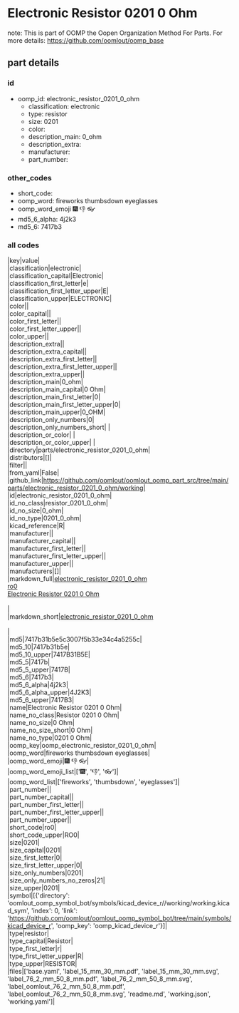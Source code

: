 # Electronic Resistor 0201 0 Ohm  

note: This is part of OOMP the Oopen Organization Method For Parts. For more details: https://github.com/oomlout/oomp_base

##  part details





### id
* oomp_id: electronic_resistor_0201_0_ohm
  * classification: electronic
  * type: resistor
  * size: 0201
  * color: 
  * description_main: 0_ohm
  * description_extra: 
  * manufacturer: 
  * part_number: 

### other_codes
* short_code: 
* oomp_word: fireworks thumbsdown eyeglasses
* oomp_word_emoji :fireworks: :thumbsdown: :eyeglasses:
* md5_6_alpha: 4j2k3
* md5_6: 7417b3

### all codes 
|key|value|  
|classification|electronic|  
|classification_capital|Electronic|  
|classification_first_letter|e|  
|classification_first_letter_upper|E|  
|classification_upper|ELECTRONIC|  
|color||  
|color_capital||  
|color_first_letter||  
|color_first_letter_upper||  
|color_upper||  
|description_extra||  
|description_extra_capital||  
|description_extra_first_letter||  
|description_extra_first_letter_upper||  
|description_extra_upper||  
|description_main|0_ohm|  
|description_main_capital|0 Ohm|  
|description_main_first_letter|0|  
|description_main_first_letter_upper|0|  
|description_main_upper|0_OHM|  
|description_only_numbers|0|  
|description_only_numbers_short| |  
|description_or_color| |  
|description_or_color_upper| |  
|directory|parts/electronic_resistor_0201_0_ohm|  
|distributors|[]|  
|filter||  
|from_yaml|False|  
|github_link|https://github.com/oomlout/oomlout_oomp_part_src/tree/main/parts/electronic_resistor_0201_0_ohm/working|  
|id|electronic_resistor_0201_0_ohm|  
|id_no_class|resistor_0201_0_ohm|  
|id_no_size|0_ohm|  
|id_no_type|0201_0_ohm|  
|kicad_reference|R|  
|manufacturer||  
|manufacturer_capital||  
|manufacturer_first_letter||  
|manufacturer_first_letter_upper||  
|manufacturer_upper||  
|manufacturers|[]|  
|markdown_full|[electronic_resistor_0201_0_ohm](https://github.com/oomlout/oomlout_oomp_part_src/tree/main/parts/electronic_resistor_0201_0_ohm/working)<br>[ro0](https://github.com/oomlout/oomlout_oomp_part_src/tree/main/parts/electronic_resistor_0201_0_ohm/working)<br>[Electronic Resistor 0201 0 Ohm](https://github.com/oomlout/oomlout_oomp_part_src/tree/main/parts/electronic_resistor_0201_0_ohm/working)<br><br>|  
|markdown_short|[electronic_resistor_0201_0_ohm](https://github.com/oomlout/oomlout_oomp_part_src/tree/main/parts/electronic_resistor_0201_0_ohm/working)<br><br>|  
|md5|7417b31b5e5c3007f5b33e34c4a5255c|  
|md5_10|7417b31b5e|  
|md5_10_upper|7417B31B5E|  
|md5_5|7417b|  
|md5_5_upper|7417B|  
|md5_6|7417b3|  
|md5_6_alpha|4j2k3|  
|md5_6_alpha_upper|4J2K3|  
|md5_6_upper|7417B3|  
|name|Electronic Resistor 0201 0 Ohm|  
|name_no_class|Resistor 0201 0 Ohm|  
|name_no_size|0 Ohm|  
|name_no_size_short|0 Ohm|  
|name_no_type|0201 0 Ohm|  
|oomp_key|oomp_electronic_resistor_0201_0_ohm|  
|oomp_word|fireworks thumbsdown eyeglasses|  
|oomp_word_emoji|:fireworks: :thumbsdown: :eyeglasses:|  
|oomp_word_emoji_list|[':fireworks:', ':thumbsdown:', ':eyeglasses:']|  
|oomp_word_list|['fireworks', 'thumbsdown', 'eyeglasses']|  
|part_number||  
|part_number_capital||  
|part_number_first_letter||  
|part_number_first_letter_upper||  
|part_number_upper||  
|short_code|ro0|  
|short_code_upper|RO0|  
|size|0201|  
|size_capital|0201|  
|size_first_letter|0|  
|size_first_letter_upper|0|  
|size_only_numbers|0201|  
|size_only_numbers_no_zeros|21|  
|size_upper|0201|  
|symbol|[{'directory': 'oomlout_oomp_symbol_bot/symbols/kicad_device_r//working/working.kicad_sym', 'index': 0, 'link': 'https://github.com/oomlout/oomlout_oomp_symbol_bot/tree/main/symbols/kicad_device_r', 'oomp_key': 'oomp_kicad_device_r'}]|  
|type|resistor|  
|type_capital|Resistor|  
|type_first_letter|r|  
|type_first_letter_upper|R|  
|type_upper|RESISTOR|  
|files|['base.yaml', 'label_15_mm_30_mm.pdf', 'label_15_mm_30_mm.svg', 'label_76_2_mm_50_8_mm.pdf', 'label_76_2_mm_50_8_mm.svg', 'label_oomlout_76_2_mm_50_8_mm.pdf', 'label_oomlout_76_2_mm_50_8_mm.svg', 'readme.md', 'working.json', 'working.yaml']|  
